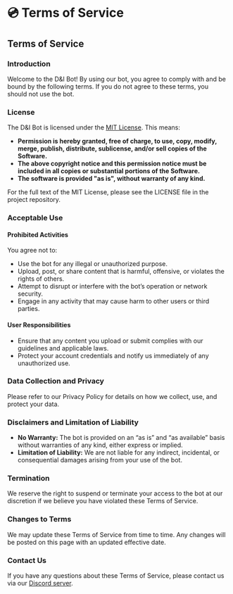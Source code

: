 # 💿 Terms of Service

## Terms of Service

### Introduction

Welcome to the D\&I Bot! By using our bot, you agree to comply with and be bound by the following terms. If you do not agree to these terms, you should not use the bot.

### License

The D\&I Bot is licensed under the [MIT License](https://opensource.org/licenses/MIT). This means:

* **Permission is hereby granted, free of charge, to use, copy, modify, merge, publish, distribute, sublicense, and/or sell copies of the Software.**
* **The above copyright notice and this permission notice must be included in all copies or substantial portions of the Software.**
* **The software is provided "as is", without warranty of any kind.**

For the full text of the MIT License, please see the LICENSE file in the project repository.

### Acceptable Use

#### Prohibited Activities

You agree not to:

* Use the bot for any illegal or unauthorized purpose.
* Upload, post, or share content that is harmful, offensive, or violates the rights of others.
* Attempt to disrupt or interfere with the bot’s operation or network security.
* Engage in any activity that may cause harm to other users or third parties.

#### User Responsibilities

* Ensure that any content you upload or submit complies with our guidelines and applicable laws.
* Protect your account credentials and notify us immediately of any unauthorized use.

### Data Collection and Privacy

Please refer to our Privacy Policy for details on how we collect, use, and protect your data.

### Disclaimers and Limitation of Liability

* **No Warranty:** The bot is provided on an “as is” and “as available” basis without warranties of any kind, either express or implied.
* **Limitation of Liability:** We are not liable for any indirect, incidental, or consequential damages arising from your use of the bot.

### Termination

We reserve the right to suspend or terminate your access to the bot at our discretion if we believe you have violated these Terms of Service.

### Changes to Terms

We may update these Terms of Service from time to time. Any changes will be posted on this page with an updated effective date.

### Contact Us

If you have any questions about these Terms of Service, please contact us via our [Discord server](https://discord.gg/rfrMnA4XCc).
